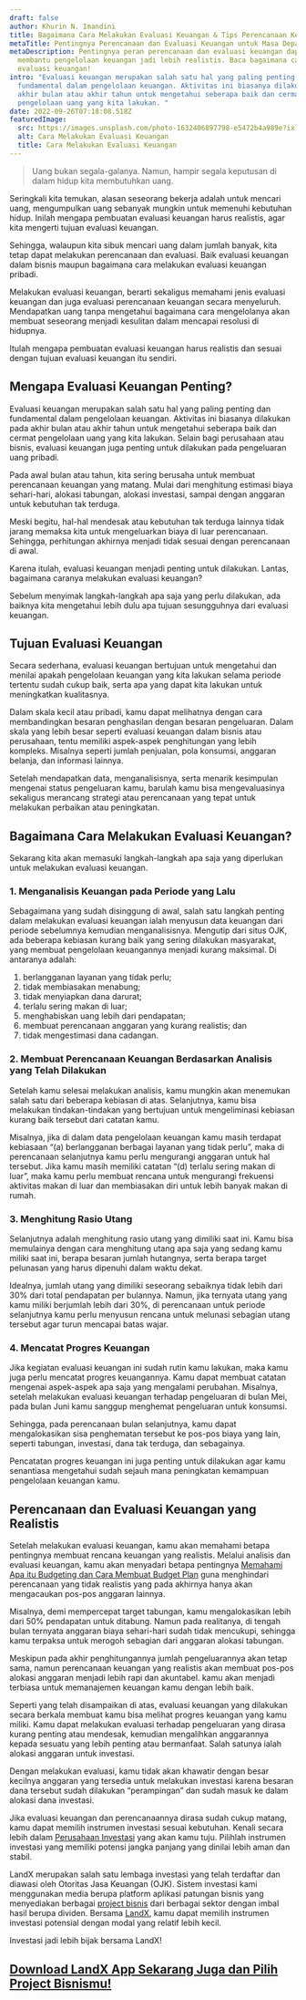 ```yaml
---
draft: false
author: Khurin N. Imandini
title: Bagaimana Cara Melakukan Evaluasi Keuangan & Tips Perencanaan Keuangan
metaTitle: Pentingnya Perencanaan dan Evaluasi Keuangan untuk Masa Depan
metaDescription: Pentingnya peran perencanaan dan evaluasi keuangan dapat
  membantu pengelolaan keuangan jadi lebih realistis. Baca bagaimana cara
  evaluasi keuangan!
intro: "Evaluasi keuangan merupakan salah satu hal yang paling penting dan
  fundamental dalam pengelolaan keuangan. Aktivitas ini biasanya dilakukan pada
  akhir bulan atau akhir tahun untuk mengetahui seberapa baik dan cermat
  pengelolaan uang yang kita lakukan. "
date: 2022-09-26T07:18:08.518Z
featuredImage:
  src: https://images.unsplash.com/photo-1632406897798-e5472b4a989e?ixlib=rb-1.2.1&ixid=MnwxMjA3fDB8MHxwaG90by1wYWdlfHx8fGVufDB8fHx8&auto=format&fit=crop&w=870&q=80
  alt: Cara Melakukan Evaluasi Keuangan
  title: Cara Melakukan Evaluasi Keuangan
---
```

<!--StartFragment-->

> Uang bukan segala-galanya. Namun, hampir segala keputusan di dalam hidup kita membutuhkan uang.

Seringkali kita temukan, alasan seseorang bekerja adalah untuk mencari uang, mengumpulkan uang sebanyak mungkin untuk memenuhi kebutuhan hidup. Inilah mengapa pembuatan evaluasi keuangan harus realistis, agar kita mengerti tujuan evaluasi keuangan. 

Sehingga, walaupun kita sibuk mencari uang dalam jumlah banyak, kita tetap dapat melakukan perencanaan dan evaluasi. Baik evaluasi keuangan dalam bisnis maupun bagaimana cara melakukan evaluasi keuangan pribadi.

Melakukan evaluasi keuangan, berarti sekaligus memahami jenis evaluasi keuangan dan juga evaluasi perencanaan keuangan secara menyeluruh. Mendapatkan uang tanpa mengetahui bagaimana cara mengelolanya akan membuat seseorang menjadi kesulitan dalam mencapai resolusi di hidupnya. 

Itulah mengapa pembuatan evaluasi keuangan harus realistis dan sesuai dengan tujuan evaluasi keuangan itu sendiri. 

## Mengapa Evaluasi Keuangan Penting?

Evaluasi keuangan merupakan salah satu hal yang paling penting dan fundamental dalam pengelolaan keuangan. Aktivitas ini biasanya dilakukan pada akhir bulan atau akhir tahun untuk mengetahui seberapa baik dan cermat pengelolaan uang yang kita lakukan. Selain bagi perusahaan atau bisnis, evaluasi keuangan juga penting untuk dilakukan pada pengeluaran uang pribadi.

Pada awal bulan atau tahun, kita sering berusaha untuk membuat perencanaan keuangan yang matang. Mulai dari menghitung estimasi biaya sehari-hari, alokasi tabungan, alokasi investasi, sampai dengan anggaran untuk kebutuhan tak terduga. 

Meski begitu, hal-hal mendesak atau kebutuhan tak terduga lainnya tidak jarang memaksa kita untuk mengeluarkan biaya di luar perencanaan. Sehingga, perhitungan akhirnya menjadi tidak sesuai dengan perencanaan di awal.

Karena itulah, evaluasi keuangan menjadi penting untuk dilakukan. Lantas, bagaimana caranya melakukan evaluasi keuangan?

Sebelum menyimak langkah-langkah apa saja yang perlu dilakukan, ada baiknya kita mengetahui lebih dulu apa tujuan sesungguhnya dari evaluasi keuangan.

## Tujuan Evaluasi Keuangan

Secara sederhana, evaluasi keuangan bertujuan untuk mengetahui dan menilai apakah pengelolaan keuangan yang kita lakukan selama periode tertentu sudah cukup baik, serta apa yang dapat kita lakukan untuk meningkatkan kualitasnya.

Dalam skala kecil atau pribadi, kamu dapat melihatnya dengan cara membandingkan besaran penghasilan dengan besaran pengeluaran. Dalam skala yang lebih besar seperti evaluasi keuangan dalam bisnis atau perusahaan, tentu memiliki aspek-aspek penghitungan yang lebih kompleks. Misalnya seperti jumlah penjualan, pola konsumsi, anggaran belanja, dan informasi lainnya.

Setelah mendapatkan data, menganalisisnya, serta menarik kesimpulan mengenai status pengeluaran kamu, barulah kamu bisa mengevaluasinya sekaligus merancang strategi atau perencanaan yang tepat untuk melakukan perbaikan atau peningkatan.

## Bagaimana Cara Melakukan Evaluasi Keuangan?

Sekarang kita akan memasuki langkah-langkah apa saja yang diperlukan untuk melakukan evaluasi keuangan.

### 1. Menganalisis Keuangan pada Periode yang Lalu

Sebagaimana yang sudah disinggung di awal, salah satu langkah penting dalam melakukan evaluasi keuangan ialah menyusun data keuangan dari periode sebelumnya kemudian menganalisisnya. Mengutip dari situs OJK, ada beberapa kebiasan kurang baik yang sering dilakukan masyarakat, yang membuat pengelolaan keuangannya menjadi kurang maksimal. Di antaranya adalah:

1. berlangganan layanan yang tidak perlu;
2. tidak membiasakan menabung;
3. tidak menyiapkan dana darurat;
4. terlalu sering makan di luar;
5. menghabiskan uang lebih dari pendapatan;
6. membuat perencanaan anggaran yang kurang realistis; dan
7. tidak mengestimasi dana cadangan.



### 2. Membuat Perencanaan Keuangan Berdasarkan Analisis yang Telah Dilakukan

Setelah kamu selesai melakukan analisis, kamu mungkin akan menemukan salah satu dari beberapa kebiasan di atas. Selanjutnya, kamu bisa melakukan tindakan-tindakan yang bertujuan untuk mengeliminasi kebiasan kurang baik tersebut dari catatan kamu.

Misalnya, jika di dalam data pengelolaan keuangan kamu masih terdapat kebiasaan “(a) berlangganan berbagai layanan yang tidak perlu”, maka di perencanaan selanjutnya kamu perlu mengurangi anggaran untuk hal tersebut. Jika kamu masih memiliki catatan “(d) terlalu sering makan di luar”, maka kamu perlu membuat rencana untuk mengurangi frekuensi aktivitas makan di luar dan membiasakan diri untuk lebih banyak makan di rumah.

### 3. Menghitung Rasio Utang

Selanjutnya adalah menghitung rasio utang yang dimiliki saat ini. Kamu bisa memulainya dengan cara menghitung utang apa saja yang sedang kamu miliki saat ini, berapa besaran jumlah hutangnya, serta berapa target pelunasan yang harus dipenuhi dalam waktu dekat.

Idealnya, jumlah utang yang dimiliki seseorang sebaiknya tidak lebih dari 30% dari total pendapatan per bulannya. Namun, jika ternyata utang yang kamu miliki berjumlah lebih dari 30%, di perencanaan untuk periode selanjutnya kamu perlu menyusun rencana untuk melunasi sebagian utang tersebut agar turun mencapai batas wajar.

### 4. Mencatat Progres Keuangan

Jika kegiatan evaluasi keuangan ini sudah rutin kamu lakukan, maka kamu juga perlu mencatat progres keuangannya. Kamu dapat membuat catatan mengenai aspek-aspek apa saja yang mengalami perubahan. Misalnya, setelah melakukan evaluasi keuangan terhadap pengeluaran di bulan Mei, pada bulan Juni kamu sanggup menghemat pengeluaran untuk konsumsi. 

Sehingga, pada perencanaan bulan selanjutnya, kamu dapat mengalokasikan sisa penghematan tersebut ke pos-pos biaya yang lain, seperti tabungan, investasi, dana tak terduga, dan sebagainya.

Pencatatan progres keuangan ini juga penting untuk dilakukan agar kamu senantiasa mengetahui sudah sejauh mana peningkatan kemampuan pengelolaan keuangan kamu.

## Perencanaan dan Evaluasi Keuangan yang Realistis

Setelah melakukan evaluasi keuangan, kamu akan memahami betapa pentingnya membuat rencana keuangan yang realistis. Melalui analisis dan evaluasi keuangan, kamu akan menyadari betapa pentingnya [Memahami Apa itu Budgeting dan Cara Membuat Budget Plan](https://landx.id/blog/memahami-apa-itu-budgeting-dan-cara-membuat-budget-plan/) guna menghindari perencanaan yang tidak realistis yang pada akhirnya hanya akan mengacaukan pos-pos anggaran lainnya. 

Misalnya, demi mempercepat target tabungan, kamu mengalokasikan lebih dari 50% pendapatan untuk ditabung. Namun pada realitanya, di tengah bulan ternyata anggaran biaya sehari-hari sudah tidak mencukupi, sehingga kamu terpaksa untuk merogoh sebagian dari anggaran alokasi tabungan.

Meskipun pada akhir penghitungannya jumlah pengeluarannya akan tetap sama, namun perencanaan keuangan yang realistis akan membuat pos-pos alokasi anggaran menjadi lebih rapi dan akuntabel. kamu akan menjadi terbiasa untuk memanajemen keuangan kamu dengan lebih baik.

Seperti yang telah disampaikan di atas, evaluasi keuangan yang dilakukan secara berkala membuat kamu bisa melihat progres keuangan yang kamu miliki. Kamu dapat melakukan evaluasi terhadap pengeluaran yang dirasa kurang penting atau mendesak, kemudian mengalihkan anggarannya kepada sesuatu yang lebih penting atau bermanfaat. Salah satunya ialah alokasi anggaran untuk investasi.

Dengan melakukan evaluasi, kamu tidak akan khawatir dengan besar kecilnya anggaran yang tersedia untuk melakukan investasi karena besaran dana tersebut sudah dilakukan “perampingan” dan sudah masuk ke dalam alokasi dana investasi.

Jika evaluasi keuangan dan perencanaannya dirasa sudah cukup matang, kamu dapat memilih instrumen investasi sesuai kebutuhan. Kenali secara lebih dalam [Perusahaan Investasi](https://landx.id/blog/mengenal-perusahaan-investasi-dan-5-perusahaan-investasi-di-indonesia/) yang akan kamu tuju. Pilihlah instrumen investasi yang memiliki potensi jangka panjang yang dinilai lebih aman dan stabil. 

LandX merupakan salah satu lembaga investasi yang telah terdaftar dan diawasi oleh Otoritas Jasa Keuangan (OJK). Sistem investasi kami menggunakan media berupa platform aplikasi patungan bisnis yang menyediakan berbagai [project bisnis](https://landx.id/#ongoing-projects) dari berbagai sektor dengan imbal hasil berupa dividen. Bersama [LandX](https://landx.id/), kamu dapat memilih instrumen investasi potensial dengan modal yang relatif lebih kecil.

Investasi jadi lebih bijak bersama LandX! 

## [Download LandX App Sekarang Juga dan Pilih Project Bisnismu!](https://landx.id/project/?utm_source=Blog&utm_medium=organic+keyword&utm_campaign=blog&utm_id=Blog)



<!--EndFragment-->